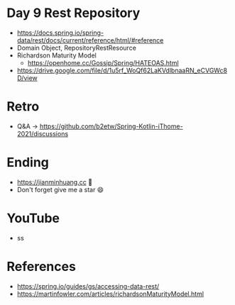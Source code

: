 # Day 9 Rest Repository
* https://docs.spring.io/spring-data/rest/docs/current/reference/html/#reference
* Domain Object, RepositoryRestResource
* Richardson Maturity Model
  * https://openhome.cc/Gossip/Spring/HATEOAS.html
* https://drive.google.com/file/d/1u5rf_WoQf62LaKVdlbnaaRN_eCVGWc8D/view

# Retro
* Q&A -> https://github.com/b2etw/Spring-Kotlin-iThome-2021/discussions

# Ending
* https://jianminhuang.cc 🌈
* Don't forget give me a star 😄

# YouTube
* ss

# References
* https://spring.io/guides/gs/accessing-data-rest/
* https://martinfowler.com/articles/richardsonMaturityModel.html
